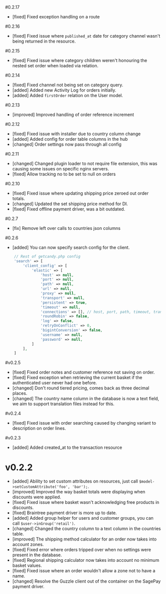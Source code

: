 #0.2.17

- [fixed] Fixed exception handling on a route

#0.2.16

- [fixed] Fixed issue where `published_at` date for category channel wasn't being returned in the resource.

#0.2.15

- [fixed] Fixed issue where category children weren't honouring the nested set order when loaded via relation.

#0.2.14

- [fixed] Fixed channel not being set on category query.
- [added] Added new Activity Log for orders initially.
- [added] Added `firstOrder` relation on the User model.

#0.2.13

- [improved] Improved handling of order reference increment

#0.2.12

- [fixed] Fixed issue with installer due to country column change
- [added] Added config for order table columns in the hub
- [changed] Order settings now pass through all config

#0.2.11

- [changed] Changed plugin loader to not require file extension, this was causing some issues on specific nginx servers.
- [fixed] Allow tracking no to be set to null on orders

#0.2.10

- [fixed] Fixed issue where updating shipping price zeroed out order totals.
- [changed] Updated the set shipping price method for DI.
- [fixed] Fixed offline payment driver, was a bit outdated.

#0.2.7

- [fix] Remove left over calls to countries json columns

#0.2.6

- [added] You can now specify search config for the client.

``` php
    // Rest of getcandy.php config
    'search' => [
        'client_config' => [
            'elastic' => [
                'host' => null,
                'port' => null,
                'path' => null,
                'url' => null,
                'proxy' => null,
                'transport' => null,
                'persistent' => true,
                'timeout' => null,
                'connections' => [], // host, port, path, timeout, transport, compression, persistent, timeout, username, password, config -> (curl, headers, url)
                'roundRobin' => false,
                'log' => false,
                'retryOnConflict' => 0,
                'bigintConversion' => false,
                'username' => null,
                'password' => null,
            ]
        ],
    ]
```

#v0.2.5

- [fixed] Fixed order notes and customer reference not saving on order.
- [fixed] Fixed exception when retrieving the current basket if the authenticated user never had one before.
- [changed] Don't round tiered pricing, comes back as three decimal places.
- [changed] The country name column in the database is now a text field, we aim to support translation files instead for this.

#v0.2.4

- [fixed] Fixed issue with order searching caused by changing variant to description on order lines.

#v0.2.3

- [added] Added created_at to the transaction resource

# v0.2.2

- [added] Ability to set custom attributes on resources, just call `$model->setCustomAttribute('foo', 'bar');`.
- [improved] Improved the way basket totals were displaying when discounts were applied.
- [fixed] Fixed issue where basket wasn't acknowledging free products in discounts.
- [fixed] Braintree payment driver is more up to date.
- [added] Added group helper for users and customer groups, you can call `$user->inGroup('retail')`.
- [changed] Changed the country column to a text column in the countries table.
- [improved] The shipping method calculator for an order now takes into account zones.
- [fixed] Fixed error where orders tripped over when no settings were present in the database.
- [fixed] Regional shipping calculator now takes into account no minimum basket values.
- [fixed] Fixed issue where an order wouldn't allow a zone not to have a name.
- [changed] Resolve the Guzzle client out of the container on the SagePay payment driver.
